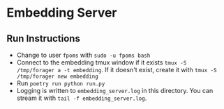 Embedding Server
================

Run Instructions
----------------

- Change to user `fpoms` with `sudo -u fpoms bash`
- Connect to the embedding tmux window if it exists `tmux -S /tmp/forager a -t embedding`.
  If it doesn't exist, create it with `tmux -S /tmp/forager new embedding`
- Run `poetry run python run.py`
- Logging is written to `embedding_server.log` in this directory.
  You can stream it with `tail -f embedding_server.log`.
